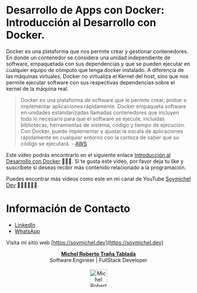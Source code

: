 # Desarrollo de Apps con Docker: Introducción al Desarrollo con Docker.

Docker es una plataforma que nos permite crear y gestionar contenedores. En donde un contenedor se considera una unidad independiente de software, empaquetada con sus dependencias y que se pueden ejecutar en cualquier equipo de cómputo que tenga docker instalado. A diferencia de las máquinas virtuales, Docker no virtualiza el Kernel del host, sino que nos permite ejecutar software con sus respectivas dependencias sobre el kernel de la máquina real.

> Docker es una plataforma de software que le permite crear, probar e implementar aplicaciones rápidamente. Docker empaqueta software en unidades estandarizadas llamadas contenedores que incluyen todo lo necesario para que el software se ejecute, incluidas bibliotecas, herramientas de sistema, código y tiempo de ejecución. Con Docker, puede implementar y ajustar la escala de aplicaciones rápidamente en cualquier entorno con la certeza de saber que su código se ejecutará. - [AWS](https://aws.amazon.com/es/docker/)

Este vídeo podrás encontrarlo en el siguiente enlace [Introducción al Desarrollo con Docker](https://youtu.be/ATM4Gj3ApHg) 👨‍💻🎉. Si te gusta este vídeo, por favor deja tu like y suscríbete si deseas recibir más contenido relacionado a la programación.

Puedes encontrar más vídeos como este en mi canal de YouTube [Soymichel Dev](https://youtube.soymichel.dev) 👨‍💻👩‍💻👩‍💻.

# Información de Contacto
- [LinkedIn](https://www.linkedin.com/in/soymichelt)
- [WhatsApp](https://wa.me/50583671719)

Visita mi sitio web [https://soymichel.dev](https://soymichel.dev)

<p align="center">
  <a href="https://soymichel.dev"><b>Michel Roberto Traña Tablada</b></a>
  <br />
  Software Engineer | FullStack Developer
  <br />
  <br />
  <img width="48" height="48" src="https://github.com/soymichelt/CV/raw/master/public/res/circleProfile64x64.png" alt="Michel Roberto Trañata Tablada | soymichel.dev">
</p>
